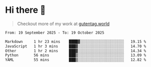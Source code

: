 # Hi there 👋

> Checkout more of my work at [gutentag.world](https://www.gutentag.world)

<!--
**samgutentag/samgutentag** is a ✨ _special_ ✨ repository because its `README.md` (this file) appears on your GitHub profile.

Here are some ideas to get you started:

- 🔭 I’m currently working on ...
- 🌱 I’m currently learning ...
- 👯 I’m looking to collaborate on ...
- 🤔 I’m looking for help with ...
- 💬 Ask me about ...
- 📫 How to reach me: ...
- 😄 Pronouns: ...
- ⚡ Fun fact: ...
-->

<!-- https://github.com/marketplace/actions/profile-readme-development-stats -->
<!--START_SECTION:waka-->

```txt
From: 19 September 2025 - To: 19 October 2025

Markdown     1 hr 23 mins    ████▓░░░░░░░░░░░░░░░░░░░░   19.15 %
JavaScript   1 hr 3 mins     ███▓░░░░░░░░░░░░░░░░░░░░░   14.70 %
Other        1 hr 2 mins     ███▓░░░░░░░░░░░░░░░░░░░░░   14.34 %
Python       56 mins         ███▒░░░░░░░░░░░░░░░░░░░░░   13.09 %
YAML         55 mins         ███▒░░░░░░░░░░░░░░░░░░░░░   12.82 %
```

<!--END_SECTION:waka-->
